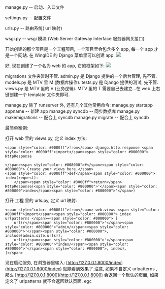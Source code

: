 manage.py -- 启动、入口文件

settings.py -- 配置文件

urls.py -- 路由系统( url 映射)

wsgi.py -- wsgi 模块 (Web Server Gateway Interface 服务器网关接口)

开始创建的那个项目是一个工程项目, 一个项目里会包含多个 app, 每一个 app 才是一个网站.
在 WingIDE 的 Django 菜单里可以创建 app:
![](http://oi61.tinypic.com/i78itc.jpg)

好, 现在创建了一个名为 web 的 app, 它的框架如下:
![](http://oi58.tinypic.com/2crozf8.jpg)

migrations 文件夹暂时不管.
admin.py 是 Django 提供的一个后台管理, 先不管.
models.py 是 MTV 里 M (数据库操作).
tests.py 是 Django 提供的测试, 先不管.
views.py 是 MTV 里的 V (业务逻辑).
MTV 里的 T 需要自己去建立...在 web 上右键创建一个 template 文件夹即可.

manage.py 除了 runserver 外, 还有几个其他常用命令:
manage.py startapp appname -- 新建 app
manage.py syncdb -- 同步数据库
manage.py makemigrations -- 配合上 syncdb
manage.py migrate -- 配合上 syncdb

最简单案例:

打开 web 里的 views.py, 定义 index 方法:


    <span style="color: #0000ff">from</span> django.http.response <span style="color: #0000ff">import</span><span style="color: #000000"> HttpResponse

    </span><span style="color: #008000">#</span><span style="color: #008000"> Create your views here.</span>
    <span style="color: #0000ff">def</span><span style="color: #000000"> index(request):
        </span><span style="color: #0000ff">return</span> HttpResponse(<span style="color: #800000">'</span><span style="color: #800000">index</span><span style="color: #800000">'</span>)


打开 工程 里的 urls.py, 定义 url 映射:



    <span style="color: #0000ff">from</span> web.views <span style="color: #0000ff">import</span><span style="color: #000000"> index
    urlpatterns </span>=<span style="color: #000000"> [
        url(r</span><span style="color: #800000">'</span><span style="color: #800000">^admin/</span><span style="color: #800000">'</span><span style="color: #000000">, include(admin.site.urls)),
        url(r</span><span style="color: #800000">'</span><span style="color: #800000">^index/</span><span style="color: #800000">'</span><span style="color: #000000">, index),
    ]</span>


现在启动服务, 在浏览器里输入: [http://127.0.0.1:8000/index](http://127.0.0.1:8000/index) 就能看到效果了.注意, 如果不自定义 urlpatterns , 那么 [http://127.0.0.1:8000](http://127.0.0.1:8000) 会返回一个默认的页面, 如果定义了 urlpatterns 就不会返回默认页面.
egc
